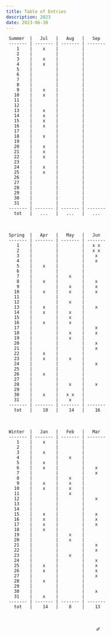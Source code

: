 ```yaml
---
title: Table of Entries
description: 2023
date: 2023-06-30
---
```


     Summer  |   Jul   |   Aug   |   Sep   
     ------- | ------- | ------- | -------
        1    |    x    |         |      
        2    |         |         |     
        3    |    x    |         |       
        4    |    x    |         |       
        5    |         |         |     
        6    |         |         |     
        7    |         |         |       
        8    |         |         |     
        9    |    x    |         |       
       10    |    x    |         |        
       11    |         |         |     
       12    |         |         |     
       13    |    x    |         |        
       14    |    x    |         |       
       15    |    x    |         |       
       16    |    x    |         |     
       17    |         |         |    
       18    |    x    |         |    
       19    |         |         |     
       20    |    x    |         |       
       21    |    x    |         |       
       22    |    x    |         |       
       23    |         |         |      
       24    |    x    |         |     
       25    |    x    |         |     
       26    |         |         |     
       27    |         |         |     
       28    |         |         |    
       29    |         |         |     
       30    |         |         |     
       31    |         |         |        
     ------- | ------- | ------- | -------
       tot   |   ...   |   ...   |   ... 

&nbsp;

     Spring  |   Apr   |   May   |   Jun   
     ------- | ------- | ------- | -------
        1    |         |         |   x x 
        2    |         |         |   x x
        3    |         |         |    x  
        4    |         |         |    x  
        5    |    x    |         |     
        6    |         |         |     
        7    |         |    x    |       
        8    |    x    |         |    x
        9    |         |    x    |    x  
       10    |    x    |    x    |    x 
       11    |         |         |     
       12    |         |    x    |     
       13    |    x    |         |    x  
       14    |    x    |    x    |       
       15    |         |    x    |       
       16    |    x    |    x    |     
       17    |         |         |    x
       18    |         |    x    |    x
       19    |         |    x    |     
       20    |         |         |    x  
       21    |         |         |    x  
       22    |    x    |         |       
       23    |    x    |    x    |      
       24    |         |         |    x
       25    |         |         |     
       26    |    x    |         |     
       27    |         |         |     
       28    |         |    x    |    x
       29    |         |         |     
       30    |    x    |   x x   |     
       31    |         |    x    |        
     ------- | ------- | ------- | -------
       tot   |    10   |    14   |    16   

&nbsp;

     Winter  |   Jan   |   Feb   |   Mar   
     ------- | ------- | ------- | ------- 
        1    |    x    |         |         
        2    |         |         |        
        3    |    x    |         |        
        4    |         |    x    |         
        5    |    x    |         |        
        6    |    x    |         |    x    
        7    |         |         |    x    
        8    |         |    x    |        
        9    |    x    |    x    |        
       10    |    x    |    x    |         
       11    |         |    x    |         
       12    |         |         |    x    
       13    |         |         |         
       14    |         |         |         
       15    |    x    |         |    x   
       16    |    x    |         |    x    
       17    |    x    |         |    x    
       18    |    x    |         |         
       19    |         |    x    |        
       20    |         |    x    |         
       21    |         |         |    x    
       22    |         |         |    x   
       23    |         |    x    |        
       24    |         |         |    x    
       25    |    x    |         |    x    
       26    |    x    |         |    x    
       27    |         |         |    x
       28    |    x    |         |         
       29    |         |         |         
       30    |         |         |    x   
       31    |    x    |         |        
     ------- | ------- | ------- | ------- 
       tot   |    14   |    8    |    13   

&nbsp;

<div align="center">
  ✐
</div>
